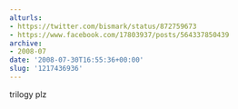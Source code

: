 ```yaml
---
alturls:
- https://twitter.com/bismark/status/872759673
- https://www.facebook.com/17803937/posts/564337850439
archive:
- 2008-07
date: '2008-07-30T16:55:36+00:00'
slug: '1217436936'
---
```


trilogy plz

